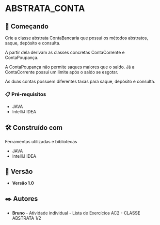 # ABSTRATA_CONTA

## 🚀 Começando

Crie a classe abstrata ContaBancaria que possui os métodos abstratos, saque, depósito e consulta.

A partir dela derivam as classes concretas ContaCorrente e ContaPoupança.

A ContaPoupança não permite saques maiores que o saldo. Já a ContaCorrente possui um limite após o saldo se esgotar.

As duas contas possuem diferentes taxas para saque, depósito e consulta.

### 📋 Pré-requisitos
- JAVA
- IntelliJ IDEA 

## 🛠️ Construído com

Ferramentas utilizadas e bibliotecas
- JAVA
- IntelliJ IDEA 

## 📌 Versão

* **Versão 1.0**

## ✒️ Autores

* **Bruno** - Atividade individual - Lista de Exercícios AC2 - CLASSE ABSTRATA 1/2

